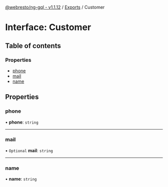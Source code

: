 [@webresto/ng-gql - v1.1.12](../README.md) / [Exports](../modules.md) / Customer

# Interface: Customer

## Table of contents

### Properties

- [phone](Customer.md#phone)
- [mail](Customer.md#mail)
- [name](Customer.md#name)

## Properties

### phone

• **phone**: `string`

___

### mail

• `Optional` **mail**: `string`

___

### name

• **name**: `string`
